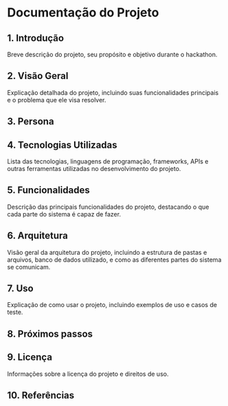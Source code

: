 # Documentação do Projeto

## 1. Introdução
Breve descrição do projeto, seu propósito e objetivo durante o hackathon.

## 2. Visão Geral
Explicação detalhada do projeto, incluindo suas funcionalidades principais e o problema que ele visa resolver.

## 3. Persona

## 4. Tecnologias Utilizadas
Lista das tecnologias, linguagens de programação, frameworks, APIs e outras ferramentas utilizadas no desenvolvimento do projeto.

## 5. Funcionalidades
Descrição das principais funcionalidades do projeto, destacando o que cada parte do sistema é capaz de fazer.

## 6. Arquitetura
Visão geral da arquitetura do projeto, incluindo a estrutura de pastas e arquivos, banco de dados utilizado, e como as diferentes partes do sistema se comunicam.

## 7. Uso
Explicação de como usar o projeto, incluindo exemplos de uso e casos de teste.

## 8. Próximos passos

## 9. Licença
Informações sobre a licença do projeto e direitos de uso.

## 10. Referências